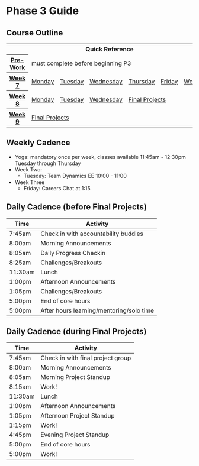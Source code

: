 # Phase 3 Guide

## Course Outline

<table>
  <tr>
    <th colspan="7">Quick Reference</th>
  </tr>

  <tr>
    <th><a href="./week-7/pre-work.md">Pre-Work</a></th>
    <td colspan="6">must complete before beginning P3</td>
  </tr>

  <tr>
    <th><a href="./week-7/">Week 7</a></th>
    <td><a href="./week-7/monday.md">Monday</a></a></td>
    <td><a href="./week-7/tuesday.md">Tuesday</a></td>
    <td><a href="./week-7/wednesday.md">Wednesday</a></td>
    <td><a href="./week-7/thursday.md">Thursday</a></td>
    <td><a href="./week-7/friday.md">Friday</a></td>
    <td><a href="./week-7/weekend.md">Weekend</a></td>
  </tr>

  <tr>
    <th><a href="./week-8/">Week 8</a></th>
    <td><a href="./week-8/monday.md">Monday</a></a></td>
    <td><a href="./week-8/#tuesday">Tuesday</a></td>
    <td><a href="./week-8/#wednesday">Wednesday</a></td>
    <td colspan="3"><a href="./week-8/#final-projects">Final Projects</a></td>
  </tr>

  <tr>
    <th><a href="./week-9/">Week 9</a></th>
    <td colspan="6"><a href="./week-8/#final-projects">Final Projects</a></td>
  </tr>
</table>

## Weekly Cadence

- Yoga: mandatory once per week, classes available 11:45am - 12:30pm Tuesday through Thursday
- Week Two:
  - Tuesday: Team Dynamics EE 10:00 - 11:00
- Week Three
  - Friday: Careers Chat at 1:15

## Daily Cadence (before Final Projects)

Time    | Activity
---     | ---
7:45am  | Check in with accountability buddies
8:00am  | Morning Announcements
8:05am  | Daily Progress Checkin
8:25am  | Challenges/Breakouts
11:30am | Lunch
1:00pm  | Afternoon Announcements
1:05pm  | Challenges/Breakouts
5:00pm  | End of core hours
5:00pm  | After hours learning/mentoring/solo time

## Daily Cadence (during Final Projects)

Time    | Activity
---     | ---
7:45am  | Check in with final project group
8:00am  | Morning Announcements
8:05am  | Morning Project Standup
8:15am  | Work!
11:30am | Lunch
1:00pm  | Afternoon Announcements
1:05pm  | Afternoon Project Standup
1:15pm  | Work!
4:45pm  | Evening Project Standup
5:00pm  | End of core hours
5:00pm  | Work!

